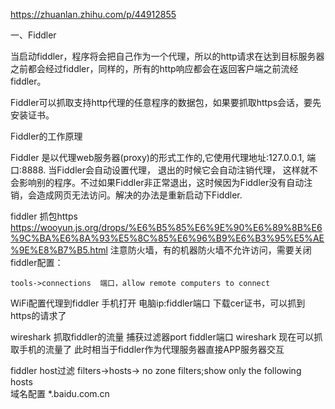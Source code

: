 https://zhuanlan.zhihu.com/p/44912855

一、Fiddler

当启动fiddler，程序将会把自己作为一个代理，所以的http请求在达到目标服务器之前都会经过fiddler，同样的，所有的http响应都会在返回客户端之前流经fiddler。

Fiddler可以抓取支持http代理的任意程序的数据包，如果要抓取https会话，要先安装证书。

Fiddler的工作原理

Fiddler 是以代理web服务器(proxy)的形式工作的,它使用代理地址:127.0.0.1, 端口:8888. 当Fiddler会自动设置代理， 退出的时候它会自动注销代理，
这样就不会影响别的程序。不过如果Fiddler非正常退出，这时候因为Fiddler没有自动注销，会造成网页无法访问。解决的办法是重新启动下Fiddler.



fiddler 抓包https  https://wooyun.js.org/drops/%E6%B5%85%E6%9E%90%E6%89%8B%E6%9C%BA%E6%8A%93%E5%8C%85%E6%96%B9%E6%B3%95%E5%AE%9E%E8%B7%B5.html
注意防火墙，有的机器防火墙不允许访问，需要关闭
fiddler配置：
```
tools->connections  端口，allow remote computers to connect
```
WiFi配置代理到fiddler
手机打开  电脑ip:fiddler端口        下载cer证书，可以抓到https的请求了

wireshark 抓取fiddler的流量   捕获过滤器port fiddler端口
wireshark 现在可以抓取手机的流量了  此时相当于fiddler作为代理服务器直接APP服务器交互

fiddler host过滤
filters->hosts-> no zone filters;show only the following hosts   
域名配置 *.baidu.com.cn
